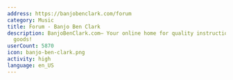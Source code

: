 ```yaml
---
address: https://banjobenclark.com/forum
category: Music
title: Forum - Banjo Ben Clark
description: BanjoBenClark.com– Your online home for quality instruction and musical
  goods!
userCount: 5870
icon: banjo-ben-clark.png
activity: high
language: en_US
---
```

